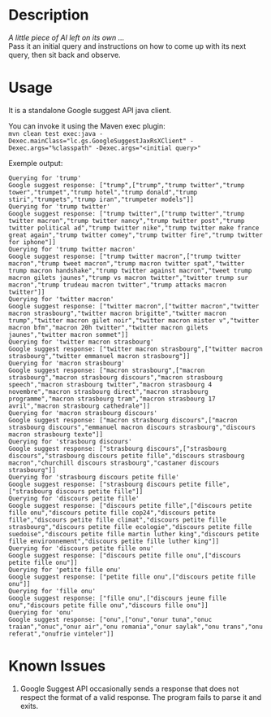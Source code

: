 # Description
_A little piece of AI left on its own ..._    
Pass it an initial query and instructions on how to come up with its next query, then sit back and observe.

# Usage
It is a standalone Google suggest API java client.

You can invoke it using the Maven exec plugin:  
`mvn clean test exec:java -Dexec.mainClass="lc.gs.GoogleSuggestJaxRsXClient" -Dexec.args="%classpath" -Dexec.args="<initial query>"`

Exemple output:  
```
Querying for 'trump'
Google suggest response: ["trump",["trump","trump twitter","trump tower","trumpet","trump hotel","trump donald","trump stiri","trumpets","trump iran","trumpeter models"]]
Querying for 'trump twitter'
Google suggest response: ["trump twitter",["trump twitter","trump twitter macron","trump twitter nancy","trump twitter post","trump twitter political ad","trump twitter nike","trump twitter make france great again","trump twitter comey","trump twitter fire","trump twitter for iphone"]]
Querying for 'trump twitter macron'
Google suggest response: ["trump twitter macron",["trump twitter macron","trump tweet macron","trump macron twitter spat","twitter trump macron handshake","trump twitter against macron","tweet trump macron gilets jaunes","trump vs macron twitter","twitter trump sur macron","trump trudeau macron twitter","trump attacks macron twitter"]]
Querying for 'twitter macron'
Google suggest response: ["twitter macron",["twitter macron","twitter macron strasbourg","twitter macron brigitte","twitter macron trump","twitter macron gilet noir","twitter macron mister v","twitter macron bfm","macron 20h twitter","twitter macron gilets jaunes","twitter macron sommet"]]
Querying for 'twitter macron strasbourg'
Google suggest response: ["twitter macron strasbourg",["twitter macron strasbourg","twitter emmanuel macron strasbourg"]]
Querying for 'macron strasbourg'
Google suggest response: ["macron strasbourg",["macron strasbourg","macron strasbourg discours","macron strasbourg speech","macron strasbourg twitter","macron strasbourg 4 novembre","macron strasbourg direct","macron strasbourg programme","macron strasbourg tram","macron strasbourg 17 avril","macron strasbourg cathedrale"]]
Querying for 'macron strasbourg discours'
Google suggest response: ["macron strasbourg discours",["macron strasbourg discours","emmanuel macron discours strasbourg","discours macron strasbourg texte"]]
Querying for 'strasbourg discours'
Google suggest response: ["strasbourg discours",["strasbourg discours","strasbourg discours petite fille","discours strasbourg macron","churchill discours strasbourg","castaner discours strasbourg"]]
Querying for 'strasbourg discours petite fille'
Google suggest response: ["strasbourg discours petite fille",["strasbourg discours petite fille"]]
Querying for 'discours petite fille'
Google suggest response: ["discours petite fille",["discours petite fille onu","discours petite fille cop24","discours petite fille","discours petite fille climat","discours petite fille strasbourg","discours petite fille ecologie","discours petite fille suedoise","discours petite fille martin luther king","discours petite fille environnement","discours petite fille luther king"]]
Querying for 'discours petite fille onu'
Google suggest response: ["discours petite fille onu",["discours petite fille onu"]]
Querying for 'petite fille onu'
Google suggest response: ["petite fille onu",["discours petite fille onu"]]
Querying for 'fille onu'
Google suggest response: ["fille onu",["discours jeune fille onu","discours petite fille onu","discours fille onu"]]
Querying for 'onu'
Google suggest response: ["onu",["onu","onur tuna","onuc traian","onuc","onur air","onu romania","onur saylak","onu trans","onu referat","onufrie vinteler"]]
```
# Known Issues
1. Google Suggest API occasionally sends a response that does not respect the format of a valid response. The program fails to parse it and exits.
